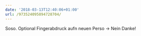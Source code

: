 ```yaml
---
date: '2018-03-13T12:40:06+01:00'
url: /973524095894728704/
---
```

Soso. Optional Fingerabdruck aufn neuen Perso -&gt; Nein Danke!

